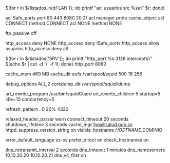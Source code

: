 $(for r in ${listados_red['LAN']}; do printf "acl usuarios src %s\n" $r; done)

acl Safe_ports port 80 443 8080 20 21
acl manager proto cache_object
acl CONNECT method CONNECT
acl NONE method NONE

ftp_passive off

http_access deny NONE
http_access deny !Safe_ports
http_access allow usuarios
http_access deny all

$(for r in ${listados['SRV']}; do printf "http_port %s:3128 intercept\n" $(echo $r | cut -d '/' -f 1); done)
http_port 8080

cache_mem 469 MB
cache_dir aufs /var/spool/squid 500 16 256

debug_options ALL,2
coredump_dir /var/spool/squid/dump

url_rewrite_program /usr/bin/squidGuard 
url_rewrite_children 5 startup=5 idle=10 concurrency=0

refresh_pattern .       0   20% 4320

relaxed_header_parser warn
connect_timeout 20 seconds
shutdown_lifetime 3 seconds
cache_mgr fws@salud.gob.sv
httpd_suppress_version_string on
visible_hostname $HOSTNAME.$DOMINIO

error_default_language  es-sv
prefer_direct on
check_hostnames on

dns_retransmit_interval 2 seconds
dns_timeout 1 minutes
dns_nameservers 10.10.20.20 10.10.20.21
dns_v4_first on

